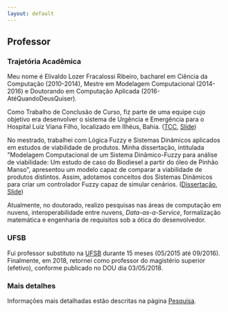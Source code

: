 ```yaml
---
layout: default
---
```


## Professor

### Trajetória Acadêmica

Meu nome é Elivaldo Lozer Fracalossi Ribeiro, bacharel em Ciência da Computação (2010-2014), Mestre em Modelagem Computacional (2014-2016) e Doutorando em Computação Aplicada (2016-AtéQuandoDeusQuiser).

Como Trabalho de Conclusão de Curso, fiz parte de uma equipe cujo objetivo era desenvolver o sistema de Urgência e Emergência para o Hospital Luiz Viana Filho, localizado em Ilhéus, Bahia. ([TCC](/files/TCC-Elivaldo-Final.pdf), [Slide](/files/ApresTCC.pdf))

No mestrado, trabalhei com Lógica Fuzzy e Sistemas Dinâmicos aplicados em estudos de viabilidade de produtos. Minha dissertação, intitulada "Modelagem Computacional de um Sistema Dinâmico-Fuzzy para análise de viabilidade: Um estudo de caso do Biodiesel a partir do óleo de Pinhão Manso", apresentou um modelo capaz de comparar a viabilidade de produtos distintos. Assim, adotamos conceitos dos Sistemas Dinâmicos para criar um controlador Fuzzy capaz de simular cenários. ([Dissertação](/files/Dissertation-Master.pdf), [Slide](/files/ApresMestrado.pdf))

Atualmente, no doutorado, realizo pesquisas nas áreas de computação em nuvens, interoperabilidade entre nuvens, _Data-as-a-Service_, formalização matemática e engenharia de requisitos sob a ótica do desenvolvedor.

### UFSB

Fui professor substituto na [UFSB](http://www.ufsb.edu.br/) durante 15 meses (05/2015 até 09/2016). Finalmente, em 2018, retornei como professor do magistério superior (efetivo), conforme publicado no DOU dia 03/05/2018.

### Mais detalhes

Informações mais detalhadas estão descritas na página [Pesquisa](/pages/pesquisa).
